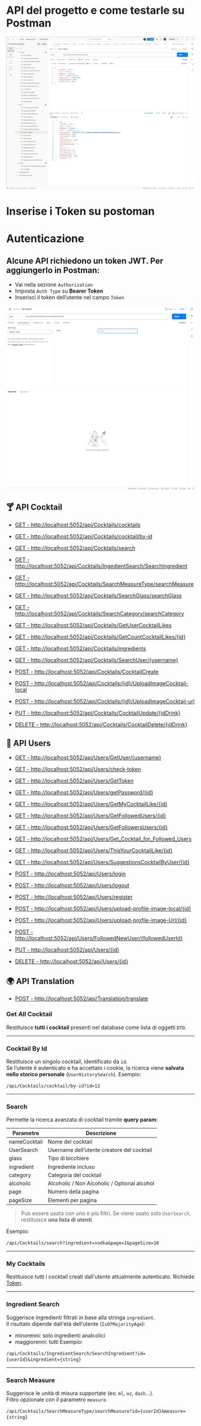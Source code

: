 # API del progetto e come testarle su Postman

![Img](./src/Postman.png)

# Inserise i Token su postoman

# Autenticazione
## Alcune API richiedono un token JWT. Per aggiungerlo in **Postman**:
- Vai nella sezione `Authorization`
- Imposta `Auth Type` su **Bearer Token**
- Inserisci il token dell’utente nel campo `Token`

![Img](./src/TokenPostman.png)

## 🍸 API Cocktail
- [GET - http://localhost:5052/api/Cocktails/cocktails](#get-all-cocktail)
- [GET - http://localhost:5052/api/Cocktails/cocktail/by-id](#cocktail-by-id)
- [GET - http://localhost:5052/api/Cocktails/search](#my-cocktails)
- [GET - http://localhost:5052/api/Cocktails/IngedientSearch/SearchIngredient](#)
- [GET - http://localhost:5052/api/Cocktails/SearchMeasureType/searchMeasure](#)
- [GET - http://localhost:5052/api/Cocktails/SearchGlass/searchGlass](#)
- [GET - http://localhost:5052/api/Cocktails/SearchCategory/searchCategory](#)
- [GET - http://localhost:5052/api/Cocktails/GetUserCocktailLikes](#)
- [GET - http://localhost:5052/api/Cocktails/GetCountCocktailLikes/{id}](#)
- [GET - http://localhost:5052/api/Cocktails/ingredients](#)
- [GET - http://localhost:5052/api/Cocktails/SearchUser/{username}](#)

- [POST - http://localhost:5052/api/Cocktails/CocktailCreate](#)
- [POST - http://localhost:5052/api/Cocktails/{id}/UploadImageCocktail-local](#)
- [POST - http://localhost:5052/api/Cocktails/{id}/UploadImageCocktail-url](#)

- [PUT - http://localhost:5052/api/Cocktails/CocktailUpdate/{idDrink}](#)

- [DELETE - http://localhost:5052/api/Cocktails/CocktailDelete/{idDrink}](#)

## 👤 API Users
- [GET - http://localhost:5052/api/Users/GetUser/{username}](#)
- [GET - http://localhost:5052/api/Users/check-token](#)
- [GET - http://localhost:5052/api/Users/GetToken](#)
- [GET - http://localhost:5052/api/Users/getPassword/{id}](#)
- [GET - http://localhost:5052/api/Users/GetMyCocktailLike/{id}](#)
- [GET - http://localhost:5052/api/Users/GetFollowedUsers/{id}](#)
- [GET - http://localhost:5052/api/Users/GetFollowersUsers/{id}](#)
- [GET - http://localhost:5052/api/Users/Get_Cocktail_for_Followed_Users](#)
- [GET - http://localhost:5052/api/Users/ThisYourCocktailLike/{id}](#)
- [GET - http://localhost:5052/api/Users/SuggestionsCocktailByUser/{id}](#)

- [POST - http://localhost:5052/api/Users/login](#)
- [POST - http://localhost:5052/api/Users/logout](#)
- [POST - http://localhost:5052/api/Users/register](#)
- [POST - http://localhost:5052/api/Users/upload-profile-image-local/{id}](#)
- [POST - http://localhost:5052/api/Users/upload-profile-image-Url/{id}](#)
- [POST - http://localhost:5052/api/Users/FollowedNewUser/{followedUserId}](#)

- [PUT - http://localhost:5052/api/Users/{id}](#)

- [DELETE - http://localhost:5052/api/Users/{id}](#)

## 🌍 API Translation
- [POST - http://localhost:5052/api/Translation/translate](#)


### Get All Cocktail

Restituisce **tutti i cocktail** presenti nel database come lista di oggetti `DTO`.

---

### Cocktail By Id

Restituisce un singolo cocktail, identificato da `id`.  
Se l’utente è autenticato e ha accettato i cookie, la ricerca viene **salvata nello storico personale** (`UserHistorySearch`).
Esempio:

```
/api/Cocktails/cocktail/by-id?id=12
```

---

### Search

Permette la ricerca avanzata di cocktail tramite **query param**:

| Parametro     | Descrizione                                  |
|---------------|----------------------------------------------|
| nameCocktail  | Nome del cocktail                            |
| UserSearch    | Username dell’utente creatore del cocktail   |
| glass         | Tipo di bicchiere                            |
| ingredient    | Ingrediente incluso                          |
| category      | Categoria del cocktail                       |
| alcoholic     | Alcoholic / Non Alcoholic / Optional alcohol |
| page          | Numero della pagina                          |
| pageSize      | Elementi per pagina                          |

> Può essere usata con uno o più filtri. Se viene usato solo `UserSearch`, restituisce **una lista di utenti**.

Esempio:
```
/api/Cocktails/search?ingredient=vodka&page=1&pageSize=10
```

---

### My Cocktails

Restituisce tutti i cocktail creati dall'utente attualmente autenticato.
Richiede [Token](#inserise-i-token-su-postoman).

---

### Ingredient Search

Suggerisce ingredienti filtrati in base alla stringa `ingredient`.  
Il risultato dipende dall'età dell’utente (`IsOfMajorityAge`):  
- minorenni: solo ingredienti analcolici
- maggiorenni: tutti
Esempio:
```
/api/Cocktails/IngredientSearch/SearchIngredient?id={userId}&ingredient={string}
```

---

### Search Measure

Suggerisce le unità di misura supportate (es: `ml`, `oz`, `dash`...).  
Filtro opzionale con il parametro `measure`.

```
/api/Cocktails/SearchMeasureType/searchMeasure?id={userId}&measure={string}
```
